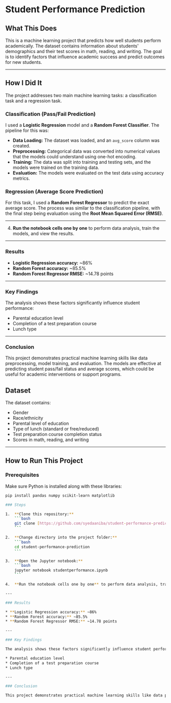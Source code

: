 # Student Performance Prediction

## What This Does

This is a machine learning project that predicts how well students perform academically. The dataset contains information about students' demographics and their test scores in math, reading, and writing. The goal is to identify factors that influence academic success and predict outcomes for new students.

---

## How I Did It

The project addresses two main machine learning tasks: a classification task and a regression task.

### Classification (Pass/Fail Prediction)

I used a **Logistic Regression** model and a **Random Forest Classifier**. The pipeline for this was:

* **Data Loading:** The dataset was loaded, and an `avg_score` column was created.
* **Preprocessing:** Categorical data was converted into numerical values that the models could understand using one-hot encoding.
* **Training:** The data was split into training and testing sets, and the models were trained on the training data.
* **Evaluation:** The models were evaluated on the test data using accuracy metrics.

### Regression (Average Score Prediction)

For this task, I used a **Random Forest Regressor** to predict the exact average score. The process was similar to the classification pipeline, with the final step being evaluation using the **Root Mean Squared Error (RMSE)**.

---

4.  **Run the notebook cells one by one** to perform data analysis, train the models, and view the results.

---

### Results

* **Logistic Regression accuracy:** ~86%
* **Random Forest accuracy:** ~85.5%
* **Random Forest Regressor RMSE:** ~14.78 points

---

### Key Findings

The analysis shows these factors significantly influence student performance:

* Parental education level
* Completion of a test preparation course
* Lunch type

---

### Conclusion

This project demonstrates practical machine learning skills like data preprocessing, model training, and evaluation. The models are effective at predicting student pass/fail status and average scores, which could be useful for academic interventions or support programs.

## Dataset

The dataset contains:

* Gender
* Race/ethnicity
* Parental level of education
* Type of lunch (standard or free/reduced)
* Test preparation course completion status
* Scores in math, reading, and writing

---

## How to Run This Project

### Prerequisites

Make sure Python is installed along with these libraries:

```bash
pip install pandas numpy scikit-learn matplotlib 

### Steps

1.  **Clone this repository:**
    ```bash
    git clone [https://github.com/syedaaniba/student-performance-prediction.git](https://github.com/syedaaniba/student-performance-prediction.git)
    ```

2.  **Change directory into the project folder:**
    ```bash
    cd student-performance-prediction
    ```

3.  **Open the Jupyter notebook:**
    ```bash
    jupyter notebook studentperformance.ipynb
    ```

4.  **Run the notebook cells one by one** to perform data analysis, train the models, and view the results.

---

### Results

* **Logistic Regression accuracy:** ~86%
* **Random Forest accuracy:** ~85.5%
* **Random Forest Regressor RMSE:** ~14.78 points

---

### Key Findings

The analysis shows these factors significantly influence student performance:

* Parental education level
* Completion of a test preparation course
* Lunch type

---

### Conclusion

This project demonstrates practical machine learning skills like data preprocessing, model training, and evaluation. The models are effective at predicting student pass/fail status and average scores, which could be useful for academic interventions or support programs.
